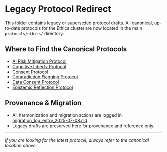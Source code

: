 # Legacy Protocol Redirect

This folder contains legacy or superseded protocol drafts. All canonical, up-to-date protocols for the Ethics cluster are now located in the main `protocols/ethics/` directory.

## Where to Find the Canonical Protocols
- [AI Risk Mitigation Protocol](../../../../../../protocols/ethics/ai_risk_mitigation_protocol.md)
- [Cognitive Liberty Protocol](../../../../../../protocols/ethics/cognitive_liberty_protocol.md)
- [Consent Protocol](../../../../../../protocols/ethics/consent_protocol.md)
- [Contradiction Flagging Protocol](../../../../../../protocols/ethics/contradiction_flagging_protocol.md)
- [Data Consent Protocol](../../../../../../protocols/ethics/data_consent_protocol.md)
- [Epistemic Reflection Protocol](../../../../../../protocols/ethics/epistemic_reflection_protocol.md)

## Provenance & Migration
- All harmonization and migration actions are logged in [migration_log_entry_2025-07-08.md](../../../../../../migration_log_entry_2025-07-08.md).
- Legacy drafts are preserved here for provenance and reference only.

---

*If you are looking for the latest protocol, always refer to the canonical location above.*
